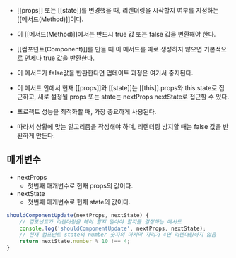 - [[props]] 또는 [[state]]를 변경했을 때, 리렌더링을 시작할지 여부를 지정하는 [[메서드(Method)]]이다.
- 이 [[메서드(Method)]]에서는 반드시 true 값 또는 false 값을 변환해야 한다.
- [[컴포넌트(Component)]]를 만들 때 이 메서드를 따로 생성하지 않으면 기본적으로 언제나 true 값을 반환한다.
- 이 메서드가 false값을 반환한다면 업데이트 과정은 여기서 중지된다.


- 이 메서드 안에서 현재 [[props]]와 [[state]]는 [[this]].props와 this.state로 접근하고, 새로 설정될 props 또는 state는 nextProps nextState로 접근할 수 있다.

- 프로젝트 성능을 최적화할 때, 가장 중요하게 사용된다.
- 따라서 상황에 맞는 알고리즘을 작성해야 하며, 리렌더링 방지할 때는 false 값을 반환하게 만든다.

## 매개변수

- nextProps
	- 첫번째 매개변수로 현재 props의 값이다.
- nextState
	- 첫번째 매개변수로 현재 state의 값이다.

```jsx
shouldComponentUpdate(nextProps, nextState) {
	// 컴포넌트가 리렌더링을 해야 할지 말아야 할지를 결정하는 메서드
	console.log('shouldComponentUpdate', nextProps, nextState);
	// 현재 컴포넌트 state의 number 숫자의 마지막 자리가 4면 리렌더링하지 않음
	return nextState.number % 10 !== 4;
}
```